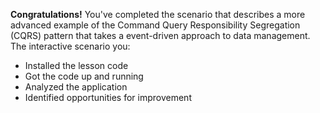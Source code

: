 **Congratulations!** You've completed the scenario that describes a more advanced example of the Command Query Responsibility Segregation (CQRS) pattern that takes a event-driven approach to data management.
The interactive scenario you:


* Installed the lesson code
* Got the code up and running
* Analyzed the application
* Identified opportunities for improvement
